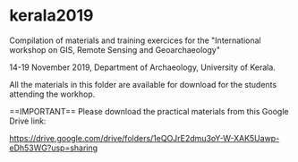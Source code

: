 # kerala2019

Compilation of materials and training exercices for the "International workshop on GIS, Remote Sensing and Geoarchaeology"

14-19 November 2019, Department of Archaeology, University of Kerala.

All the materials in this folder are available for download for the students attending the workhop.

==IMPORTANT==
Please download the practical materials from this Google Drive link: 

https://drive.google.com/drive/folders/1eQOJrE2dmu3oY-W-XAK5Uawp-eDh53WG?usp=sharing

